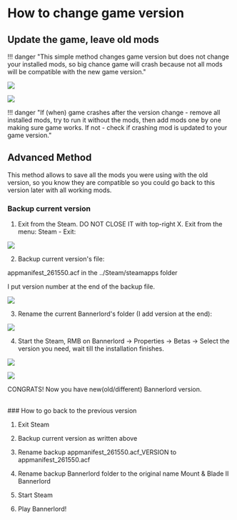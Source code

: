 # How to change game version

## Update the game, leave old mods

!!! danger "This simple method changes game version but does not change your installed mods, so big chance game will crash because not all mods will be compatible with the new game version."



![](/pics/2407121447.png)


![](/pics/2407121448.png)


!!! danger "If (when) game crashes after the version change - remove all installed mods, try to run it without the mods, then add mods one by one making sure game works. If not - check if crashing mod is updated to your game version."


## Advanced Method

This method allows to save all the mods you were using with the old version, so you know they are compatible so you could go back to this version later with all working mods.

### Backup current version

1) Exit from the Steam. DO NOT CLOSE IT with top-right X. Exit from the menu: Steam - Exit:

![](/pics/qaJ9ToT.png)

2) Backup current version's file:

appmanifest_261550.acf in the ../Steam/steamapps folder

I put version number at the end of the backup file.

![](/pics/7Wg8ueC.png)

3) Rename the current Bannerlord's folder (I add version at the end):

![](/pics/kf6adV7.png)

4) Start the Steam, RMB on Bannerlord -> Properties -> Betas -> Select the version you need, wait till the installation finishes.

![](/pics/YKdZIyk.png)

![](/pics/EBtg2sY.png)


CONGRATS! Now you have new(old/different) Bannerlord version.

<br>
### How to go back to the previous version

1) Exit Steam

2) Backup current version as written above

3) Rename backup appmanifest_261550.acf_VERSION to appmanifest_261550.acf

4) Rename backup Bannerlord folder to the original name Mount & Blade II Bannerlord

5) Start Steam

6) Play Bannerlord!


